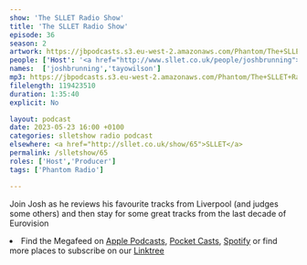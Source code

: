 ```yaml
---
show: 'The SLLET Radio Show'
title: 'The SLLET Radio Show'
episode: 36
season: 2
artwork: https://jbpodcasts.s3.eu-west-2.amazonaws.com/Phantom/The+SLLET+Radio+Show/SLLET+square.png
people: ['Host': '<a href="http://www.sllet.co.uk/people/joshbrunning">Josh Brunning</a>','<a href="http://www.sllet.co.uk/people/tayowilson">Tayo Wilson</a>']
names:  ['joshbrunning','tayowilson']
mp3: https://jbpodcasts.s3.eu-west-2.amazonaws.com/Phantom/The+SLLET+Radio+Show/2023-05-23+-+65.mp3
filelength: 119423510
duration: 1:35:40
explicit: No

layout: podcast
date: 2023-05-23 16:00 +0100
categories: slletshow radio podcast
elsewhere: <a href="http://sllet.co.uk/show/65">SLLET</a>
permalink: /slletshow/65
roles: ['Host','Producer']
tags: ['Phantom Radio']

---
```


Join Josh as he reviews his favourite tracks from Liverpool (and judges some others) and then stay for some great tracks from the last decade of Eurovision

<li>Find the Megafeed on <a href="https://podcasts.apple.com/us/podcast/phantom-radio-all-the-shows/id1659527657">Apple Podcasts</a>, <a href="https://pca.st/5rlgsndl">Pocket Casts</a>, <a href="https://open.spotify.com/show/1WGc6YCF3UfAL7E62gHLAS?si=eff5901deb8d498e">Spotify</a> or find more places to subscribe on our <a href="https://linktr.ee/phantomradious">Linktree</a></li>

